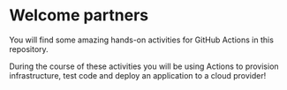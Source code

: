 # Welcome partners

You will find some amazing hands-on activities for GitHub Actions in this repository.

During the course of these activities you will be using Actions to provision infrastructure, test code and deploy an application to a cloud provider!
